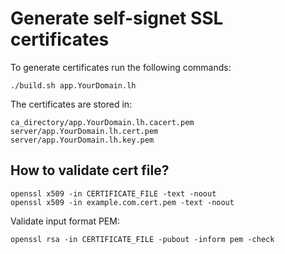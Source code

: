 # Generate self-signet SSL certificates

To generate certificates run the following commands:

    ./build.sh app.YourDomain.lh

The certificates are stored in:

    ca_directory/app.YourDomain.lh.cacert.pem
    server/app.YourDomain.lh.cert.pem
    server/app.YourDomain.lh.key.pem

## How to validate cert file?

    openssl x509 -in CERTIFICATE_FILE -text -noout
    openssl x509 -in example.com.cert.pem -text -noout

Validate input format PEM:

    openssl rsa -in CERTIFICATE_FILE -pubout -inform pem -check